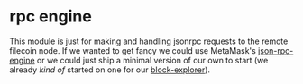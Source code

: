 # rpc engine

This module is just for making and handling jsonrpc requests to the remote filecoin node. If we wanted to get fancy we could use MetaMask's [json-rpc-engine](https://github.com/MetaMask/json-rpc-engine) or we could just ship a minimal version of our own to start (we already _kind of_ started on one for our [block-explorer](https://github.com/openworklabs/lotus-explorer/blob/primary/src/index.js#L55)).

